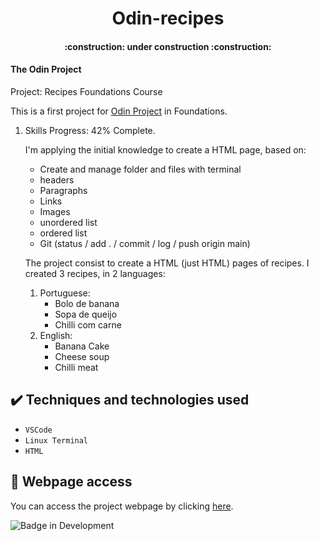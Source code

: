 <h1 align="center"> Odin-recipes </h1>
<h4 align="center"> 
    :construction:  under construction  :construction:
</h4>
<h4> The Odin Project </h1>
Project: Recipes
Foundations Course

This is a first project for [Odin Project](https://www.theodinproject.com) in Foundations.

1. Skills Progress: 42% Complete.

	I'm applying the initial knowledge to create a HTML page, based on:
    - Create and manage folder and files with terminal
    - headers
    - Paragraphs
    - Links
    - Images
    - unordered list
    - ordered list
    - Git (status / add . / commit / log / push origin main)

	The project consist to create a HTML (just HTML) pages of recipes.
	I created 3 recipes, in 2 languages:
	1. Portuguese:
		- Bolo de banana
		- Sopa de queijo
		- Chilli com carne
	2. English:
		- Banana Cake
		- Cheese soup
		- Chilli meat

## ✔️ Techniques and technologies used

- ``VSCode``
- ``Linux Terminal``
- ``HTML``


## 📁 Webpage access
You can access the project webpage by clicking [here](https://renataomon.github.io/odin-recipes/).

![Badge in Development](http://img.shields.io/static/v1?label=STATUS&message=In%20Development&color=GREEN&style=for-the-badge)
